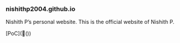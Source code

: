 ### nishithp2004.github.io
Nishith P’s personal website.
This is the official website of Nishith P.

[PoC](&#65534;(&#41;)
